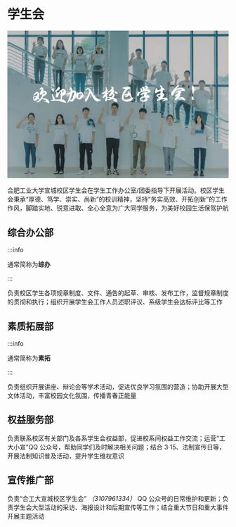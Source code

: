 # 学生会

![学生会](../media/student_union.jpg)

合肥工业大学宣城校区学生会在学生工作办公室/团委指导下开展活动。校区学生会秉承“厚德、笃学、崇实、尚新”的校训精神，坚持“务实高效、开拓创新”的工作作风，脚踏实地、锐意进取、全心全意为广大同学服务，为美好校园生活保驾护航

## 综合办公部

:::info

通常简称为**综办**

:::

负责校区学生各项规章制度、文件、通告的起草、审核、发布工作，监督规章制度的贯彻和执行；组织开展学生会工作人员述职评议、系级学生会达标评比等工作

## 素质拓展部

:::info

通常简称为**素拓**

:::

负责组织开展讲座、辩论会等学术活动，促进优良学习氛围的营造；协助开展大型文体活动，丰富校园文化氛围，传播青春正能量

## 权益服务部

负责联系校区有关部门及各系学生会权益部，促进校系间权益工作交流；运营“工大小宣”QQ 公众号，帮助同学们及时解决相关问题；结合 3·15、法制宣传日等，开展法制知识普及活动，提升学生维权意识

## 宣传推广部

负责“合工大宣城校区学生会” *（3107961334）* QQ 公众号的日常维护和更新；负责学生会大型活动的采访、海报设计和后期宣传等工作；结合重大节日和重大事件开展主题活动
